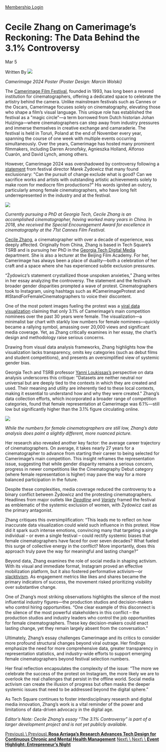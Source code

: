 [Membership Login](https://community.techsquareatl.com/myaccount)

# Cecile Zhang on Camerimage’s Reckoning: The Data Behind the 3.1% Controversy

Mar 5

Written By 
![](https://images.squarespace-cdn.com/content/v1/547c8400e4b04456c82aade5/3ea6952e-d32a-4f67-9246-af87e7e3942e/PL_EnergaCAMERIMAGE_2024_official_poster_RGB-scaled-1.png?format=2500w)

_Camerimage 2024 Poster (Poster Design: Marcin Wolski)_

The [Camerimage Film Festival](https://camerimage.pl/en), founded in 1993, has long been a revered institution for cinematographers, offering a dedicated space to celebrate the artistry behind the camera. Unlike mainstream festivals such as Cannes or the Oscars, Camerimage focuses solely on cinematography, elevating those who shape a film’s visual language. This unique role has established the festival as a "magic circle"—a term borrowed from Dutch historian Johan Huizinga—where cinematographers can step away from industry pressures and immerse themselves in creative exchange and camaraderie. The festival is held in Toruń, Poland at the end of November every year, spanning the course of one week with multiple events occurring simultaneously. Over the years, Camerimage has hosted many prominent filmmakers, including Darren Aronofsky, Agnieszka Holland, Alfonso Cuarón, and David Lynch, among others.

However, Camerimage 2024 was overshadowed by controversy following a [statement](https://www.soapcentral.com/entertainment/news-what-marek-zydowicz-say-female-cinematographers-coralie-fargeat-pulls-the-substance-camerimage-festival-director-s-comments) from festival director Marek Żydowicz that many found exclusionary: "Can the pursuit of change exclude what is good? Can we sacrifice works and artists with outstanding artistic achievements solely to make room for mediocre film productions?" His words ignited an outcry, particularly among female cinematographers, who have long felt underrepresented in the industry and at the festival.

![](https://images.squarespace-cdn.com/content/v1/547c8400e4b04456c82aade5/db997177-2a9a-44ae-91e9-7b0a79cc46f6/Cecile2.JPG?format=2500w)

_Currently pursuing a PhD at Georgia Tech, Cecile Zhang is an accomplished cinematographer, having worked many years in China. In 2018, she received the Special Encouragement Award for excellence in cinematography at the 71st Cannes Film Festival._

[Cecile Zhang](https://cecilezhang.net/), a cinematographer with over a decade of experience, was deeply affected. Originally from China, Zhang is based in Tech Square’s TSRB and is pursuing her PhD in the [Georgia Tech Digital Media](https://dm.lmc.gatech.edu/) department. She is also a lecturer at the Beijing Film Academy. For her, Camerimage has always been a place of duality—both a celebration of her craft and a space where she has experienced subtle exclusion pressures.

“Żydowicz’s statement crystallized those unspoken anxieties,” Zhang writes in her essay analyzing the controversy. The statement and the festival’s broader gender disparities prompted a wave of protest. Cinematographers took to Instagram, using hashtags such as #CamerimageProtest and #IStandForFemaleCinematographers to voice their discontent.

One of the most potent images fueling the protest was a [viral data visualization](https://www.instagram.com/p/DCQ2HWzimg_/?utm_source=ig_web_copy_link&igsh=MzRlODBiNWFlZA==) claiming that only 3.1% of Camerimage’s main competition nominees over the past 30 years were female. The visualization—a minimalist bar chart with starkly low numbers for female nominees—quickly became a rallying symbol, amassing over 20,000 views and significant media coverage. Yet, as Zhang critically examines in her essay, the chart’s design and methodology raise serious concerns.

Drawing from visual data analysis frameworks, Zhang highlights how the visualization lacks transparency, omits key categories (such as debut films and student competitions), and presents an oversimplified view of systemic gender bias.

Georgia Tech and TSRB professor [Yanni Loukissas’s](https://iac.gatech.edu/people/person/yanni-loukissas) perspective on data analysis underscores this critique: "Datasets are neither neutral nor universal but are deeply tied to the contexts in which they are created and used. Their meaning and utility are inherently tied to these local contexts, making it essential to understand how and why they were created." Zhang’s data collection efforts, which incorporated a broader range of competition categories, found that female representation at Camerimage was 6.1%—still low but significantly higher than the 3.1% figure circulating online.

![](https://images.squarespace-cdn.com/content/v1/547c8400e4b04456c82aade5/6b20a31b-c4bf-42ba-a38a-15ae8115c8a4/Screenshot+2025-03-05+125134.png?format=2500w)

_While the numbers for female cinematographers are still low, Zhang’s data analysis does paint a slightly different, more nuanced picture._

Her research also revealed another key factor: the average career trajectory of cinematographers. On average, it takes nearly 27 years for a cinematographer to advance from starting their career to being selected for Camerimage’s main competition. This insight reframes the representation issue, suggesting that while gender disparity remains a serious concern, progress in newer competitions like the Cinematography Debut category (where female representation is higher) may pave the way for a more balanced participation in the future.

Despite these complexities, media coverage reduced the controversy to a binary conflict between Żydowicz and the protesting cinematographers. Headlines from major outlets like [_Deadline_](https://deadline.com/2024/11/camerimage-film-festival-2024-women-in-cinematography-marek-zydowicz-1236173404/) and [_Variety_](https://variety.com/2024/film/global/camerimage-controversy-festival-director-1236207572/) framed the festival as emblematic of the systemic exclusion of women, with Żydowicz cast as the primary antagonist.

Zhang critiques this oversimplification: “This leads me to reflect on how inaccurate data visualization could wield such influence in this protest. How did it spark such intense emotions, convincing many that targeting a single individual – or even a single festival – could rectify systemic biases that female cinematographers have faced for over seven decades? What fueled this surge of collective energy in the conflict? More importantly, does this approach truly pave the way for meaningful and lasting change?”

Beyond data, Zhang examines the role of social media in shaping activism. With its visual and immediate format, Instagram proved an effective mobilization platform, but it also fostered performative activism—or [slacktivism](https://www.merriam-webster.com/dictionary/slacktivism). As engagement metrics like likes and shares became the primary indicators of success, the movement risked prioritizing visibility over substantive change.

One of Zhang’s most striking observations highlights the silence of the most influential industry figures—the production studios and decision-makers who control hiring opportunities. “One clear example of this disconnect is the silence of the most powerful stakeholders in this conflict – the production studios and industry leaders who control the job opportunities for female cinematographers. These key decision-makers could enact lasting change, yet they remain largely absent from the conversation.”

Ultimately, Zhang’s essay challenges Camerimage and its critics to consider more profound structural changes beyond viral outrage. Her findings emphasize the need for more comprehensive data, greater transparency in representation statistics, and industry-wide efforts to support emerging female cinematographers beyond festival selection numbers.

Her final reflection encapsulates the complexity of the issue: “The more we celebrate the success of the protest on Instagram, the more likely we are to overlook the real challenges that persist in the offline world. Social media activism can create the illusion of progress but often masks the deeper systemic issues that need to be addressed beyond the digital sphere.”

As Tech Square continues to foster interdisciplinary research and digital media innovation, Zhang’s work is a vital reminder of the power and limitations of data-driven advocacy in the digital age.

_Editor’s Note: Cecile Zhang’s essay “The 3.1% Controversy” is part of a larger development project and is not yet publicly available._


[Previous\\
\\
Previous\\
**Rosa Arriaga’s Research Advances Tech Design for Continuous Chronic and Mental Health Management**](https://www.techsquareatl.com/tech-square-news/2025/3/11/rosa-arriagas-research-advances-tech-design-for-continuous-chronic-and-mental-health-management) [Next\\
\\
Next\\
\\
**Event Highlight: Entrepreneur’s Night**](https://www.techsquareatl.com/tech-square-news/2025/3/3/event-highlight-entrepreneurs-night)